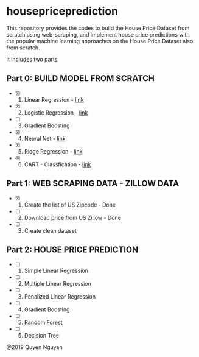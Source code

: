 # housepriceprediction
This repository provides the codes to build the House Price Dataset from scratch using web-scraping, and implement house price predictions with the popular machine learning approaches on the House Price Dataset also from scratch.

It includes two parts.
## Part 0: BUILD MODEL FROM SCRATCH
- [x] 1. Linear Regression - [link](https://github.com/nguy2254/housepriceprediction/blob/master/Linear%20Regression_GSD.ipynb)
- [x] 2. Logistic Regression - [link](https://github.com/nguy2254/housepriceprediction/blob/master/Logistic%20Regression.ipynb) 
- [ ] 3. Gradient Boosting
- [x] 4. Neural Net  - [link](https://github.com/nguy2254/housepriceprediction/blob/master/Neural%20Net%20implementation.ipynb)
- [x] 5. Ridge Regression - [link](https://github.com/nguy2254/housepriceprediction/blob/master/Ridge%20Regression.ipynb)
- [x] 6. CART - Classfication - [link](https://github.com/nguy2254/housepriceprediction/blob/master/CART.py)
## Part 1: WEB SCRAPING DATA  - ZILLOW DATA 
- [x] 1. Create the list of US Zipcode - Done 
- [ ] 2. Download price from US Zillow - Done
- [ ] 3. Create clean dataset

## Part 2: HOUSE PRICE PREDICTION
- [ ] 1. Simple Linear Regression
- [ ] 2. Multiple Linear Regression
- [ ] 3. Penalized Linear Regression
- [ ] 4. Gradient Boosting 
- [ ] 5. Random Forest 
- [ ] 6. Decision Tree 

@2019 Quyen Nguyen

